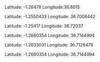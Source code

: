 Latitude: -1.26478
Longitude:36.8015

Latitude: -1.2550433
Longitude: 36.7008442

Latitude: -1.25417
Longitude: 36.72037

Latitude: -1.2660354
Longitude: 36.7144994

Latitude: -1.2633031
Longitude: 36.7126479

Latitude: -1.2660354
Longitude: 36.7144994
